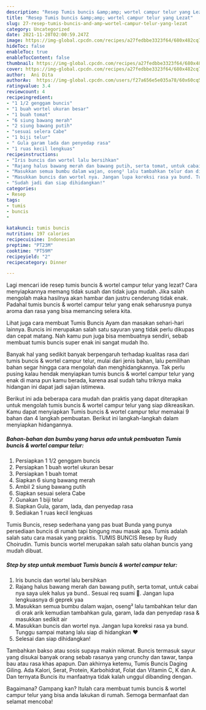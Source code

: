 ```yaml
---
description: "Resep Tumis buncis &amp;amp; wortel campur telur yang Lezat"
title: "Resep Tumis buncis &amp;amp; wortel campur telur yang Lezat"
slug: 27-resep-tumis-buncis-and-amp-wortel-campur-telur-yang-lezat
category: Uncategorized
date: 2021-11-28T02:00:59.247Z
image: https://img-global.cpcdn.com/recipes/a27fedbbe3323f64/680x482cq70/tumis-buncis-wortel-campur-telur-foto-resep-utama.jpg
hideToc: false
enableToc: true
enableTocContent: false
thumbnail: https://img-global.cpcdn.com/recipes/a27fedbbe3323f64/680x482cq70/tumis-buncis-wortel-campur-telur-foto-resep-utama.jpg
cover: https://img-global.cpcdn.com/recipes/a27fedbbe3323f64/680x482cq70/tumis-buncis-wortel-campur-telur-foto-resep-utama.jpg
author:  Ani Dita
authorAv:  https://img-global.cpcdn.com/users/f27a656e5e035a78/60x60cq50/avatar.jpg
ratingvalue: 3.4
reviewcount: 4
recipeingredient:
- "1 1/2 genggam buncis"
- "1 buah wortel ukuran besar"
- "1 buah tomat"
- "6 siung bawang merah"
- "2 siung bawang putih"
- "sesuai selera Cabe"
- "1 biji telur"
- " Gula garam lada dan penyedap rasa"
- "1 ruas kecil lengkuas"
recipeinstructions:
- "Iris buncis dan wortel lalu bersihkan"
- "Rajang halus bawang merah dan bawang putih, serta tomat, untuk cabai nya saya ulek halus ya bund.. Sesuai req suami 🤭. Jangan lupa lengkuasnya di geprek yaa"
- "Masukkan semua bumbu dalam wajan, oseng² lalu tambahkan telur dan di orak arik kemudian tambahkan gula, garam, lada dan penyedap rasa &amp; masukkan sedikit air"
- "Masukkan buncis dan wortel nya. Jangan lupa koreksi rasa ya bund. Tunggu sampai matang lalu siap di hidangkan ❤"
- "Sudah jadi dan siap dihidangkan!"
categories:
- Resep
tags:
- tumis
- buncis
- 

katakunci: tumis buncis  
nutrition: 197 calories
recipecuisine: Indonesian
preptime: "PT23M"
cooktime: "PT59M"
recipeyield: "2"
recipecategory: Dinner

---
```



Lagi mencari ide resep tumis buncis &amp; wortel campur telur yang lezat? Cara menyiapkannya memang tidak susah dan tidak juga mudah. Jika salah mengolah maka hasilnya akan hambar dan justru cenderung tidak enak. Padahal tumis buncis &amp; wortel campur telur yang enak seharusnya punya aroma dan rasa yang bisa memancing selera kita.


Lihat juga cara membuat Tumis Buncis Ayam dan masakan sehari-hari lainnya. Buncis ini merupakan salah satu sayuran yang tidak perlu dikupas dan cepat matang. Nah kamu pun juga bisa membuatnya sendiri, sebab membuat tumis buncis super enak ini sangat mudah lho.

Banyak hal yang sedikit banyak berpengaruh terhadap kualitas rasa dari tumis buncis &amp; wortel campur telur, mulai dari jenis bahan, lalu pemilihan bahan segar hingga cara mengolah dan menghidangkannya. Tak perlu pusing kalau hendak menyiapkan tumis buncis &amp; wortel campur telur yang enak di mana pun kamu berada, karena asal sudah tahu triknya maka hidangan ini dapat jadi sajian istimewa.


Berikut ini ada beberapa cara mudah dan praktis yang dapat diterapkan untuk mengolah tumis buncis &amp; wortel campur telur yang siap dikreasikan. Kamu dapat menyiapkan Tumis buncis &amp; wortel campur telur memakai 9 bahan dan 4 langkah pembuatan. Berikut ini langkah-langkah dalam menyiapkan hidangannya.

<!--inarticleads1-->

##### Bahan-bahan dan bumbu yang harus ada untuk pembuatan Tumis buncis &amp; wortel campur telur:

1. Persiapkan 1 1/2 genggam buncis
1. Persiapkan 1 buah wortel ukuran besar
1. Persiapkan 1 buah tomat
1. Siapkan 6 siung bawang merah
1. Ambil 2 siung bawang putih
1. Siapkan sesuai selera Cabe
1. Gunakan 1 biji telur
1. Siapkan  Gula, garam, lada, dan penyedap rasa
1. Sediakan 1 ruas kecil lengkuas


Tumis Buncis, resep sederhana yang pas buat Bunda yang punya persediaan buncis di rumah tapi bingung mau masak apa. Tumis adalah salah satu cara masak yang praktis. TUMIS BUNCIS Resep by Rudy Choirudin. Tumis buncis wortel merupakan salah satu olahan buncis yang mudah dibuat. 

<!--inarticleads2-->

##### Step by step untuk membuat Tumis buncis &amp; wortel campur telur:

1. Iris buncis dan wortel lalu bersihkan
1. Rajang halus bawang merah dan bawang putih, serta tomat, untuk cabai nya saya ulek halus ya bund.. Sesuai req suami 🤭. Jangan lupa lengkuasnya di geprek yaa
1. Masukkan semua bumbu dalam wajan, oseng² lalu tambahkan telur dan di orak arik kemudian tambahkan gula, garam, lada dan penyedap rasa &amp; masukkan sedikit air
1. Masukkan buncis dan wortel nya. Jangan lupa koreksi rasa ya bund. Tunggu sampai matang lalu siap di hidangkan ❤
1. Selesai dan siap dihidangkan!

Tambahkan bakso atau sosis supaya makin nikmat. Buncis termasuk sayur yang disukai banyak orang sebab rasanya yang crunchy dan tawar, tanpa bau atau rasa khas apapun. Dan akhirnya ketemu, Tumis Buncis Daging Giling. Ada Kalori, Serat, Protein, Karbohidrat, Folat dan Vitamin C, K dan A. Dan ternyata Buncis itu manfaatnya tidak kalah unggul dibanding dengan. 

Bagaimana? Gampang kan? Itulah cara membuat tumis buncis &amp; wortel campur telur yang bisa anda lakukan di rumah. Semoga bermanfaat dan selamat mencoba!
